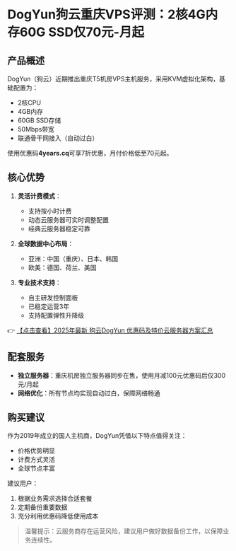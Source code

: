 # DogYun狗云重庆VPS评测：2核4G内存60G SSD仅70元-月起

## 产品概述

DogYun（狗云）近期推出重庆T5机房VPS主机服务，采用KVM虚拟化架构，基础配置为：
- 2核CPU
- 4GB内存
- 60GB SSD存储
- 50Mbps带宽
- 联通骨干网接入（自动过白）

使用优惠码**4years.cq**可享7折优惠，月付价格低至70元起。

## 核心优势

1. **灵活计费模式**：
   - 支持按小时计费
   - 动态云服务器可实时调整配置
   - 经典云服务器稳定可靠

2. **全球数据中心布局**：
   - 亚洲：中国（重庆）、日本、韩国
   - 欧美：德国、荷兰、美国

3. **专业技术支持**：
   - 自主研发控制面板
   - 已稳定运营3年
   - 支持配置弹性升降级

👉 [【点击查看】2025年最新 狗云DogYun 优惠码及特价云服务器方案汇总](https://bit.ly/DogYun)

## 配套服务

- **独立服务器**：重庆机房独立服务器同步在售，使用月减100元优惠码后仅300元/月起
- **网络优化**：所有节点均实现自动过白，保障网络畅通

## 购买建议

作为2019年成立的国人主机商，DogYun凭借以下特点值得关注：
- 价格优势明显
- 计费方式灵活
- 全球节点丰富

建议用户：
1. 根据业务需求选择合适套餐
2. 定期备份重要数据
3. 充分利用优惠码降低使用成本

> 温馨提示：云服务商存在运营风险，建议用户做好数据备份工作，以保障业务连续性。